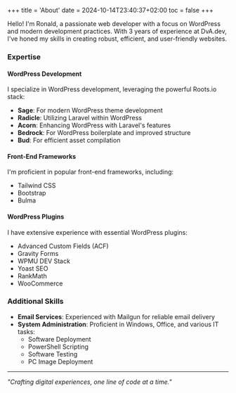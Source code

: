 +++
title = 'About'
date = 2024-10-14T23:40:37+02:00
toc = false
+++

Hello! I'm Ronald, a passionate web developer with a focus on WordPress and modern development practices. With 3 years of experience at DvA.dev, I've honed my skills in creating robust, efficient, and user-friendly websites.

### Expertise

#### WordPress Development
I specialize in WordPress development, leveraging the powerful Roots.io stack:

- **Sage**: For modern WordPress theme development
- **Radicle**: Utilizing Laravel within WordPress
- **Acorn**: Enhancing WordPress with Laravel's features
- **Bedrock**: For WordPress boilerplate and improved structure
- **Bud**: For efficient asset compilation

#### Front-End Frameworks
I'm proficient in popular front-end frameworks, including:

- Tailwind CSS
- Bootstrap
- Bulma

#### WordPress Plugins
I have extensive experience with essential WordPress plugins:

- Advanced Custom Fields (ACF)
- Gravity Forms
- WPMU DEV Stack
- Yoast SEO
- RankMath
- WooCommerce

### Additional Skills

- **Email Services**: Experienced with Mailgun for reliable email delivery
- **System Administration**: Proficient in Windows, Office, and various IT tasks:
  - Software Deployment
  - PowerShell Scripting
  - Software Testing
  - PC Image Deployment

---

*"Crafting digital experiences, one line of code at a time."*